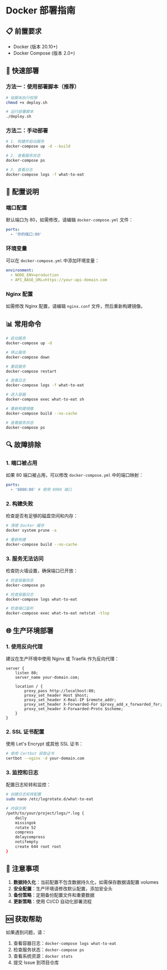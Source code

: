 # Docker 部署指南

## 📋 前置要求

- Docker (版本 20.10+)
- Docker Compose (版本 2.0+)

## 🚀 快速部署

### 方法一：使用部署脚本（推荐）

```bash
# 给脚本执行权限
chmod +x deploy.sh

# 运行部署脚本
./deploy.sh
```

### 方法二：手动部署

```bash
# 1. 构建并启动服务
docker-compose up -d --build

# 2. 查看服务状态
docker-compose ps

# 3. 查看日志
docker-compose logs -f what-to-eat
```

## 🔧 配置说明

### 端口配置

默认端口为 80，如需修改，请编辑 `docker-compose.yml` 文件：

```yaml
ports:
  - '你的端口:80'
```

### 环境变量

可以在 `docker-compose.yml` 中添加环境变量：

```yaml
environment:
  - NODE_ENV=production
  - API_BASE_URL=https://your-api-domain.com
```

### Nginx 配置

如需修改 Nginx 配置，请编辑 `nginx.conf` 文件，然后重新构建镜像。

## 📊 常用命令

```bash
# 启动服务
docker-compose up -d

# 停止服务
docker-compose down

# 重启服务
docker-compose restart

# 查看日志
docker-compose logs -f what-to-eat

# 进入容器
docker-compose exec what-to-eat sh

# 重新构建镜像
docker-compose build --no-cache

# 查看服务状态
docker-compose ps
```

## 🔍 故障排除

### 1. 端口被占用

如果 80 端口被占用，可以修改 `docker-compose.yml` 中的端口映射：

```yaml
ports:
  - '8080:80' # 使用 8080 端口
```

### 2. 构建失败

检查是否有足够的磁盘空间和内存：

```bash
# 清理 Docker 缓存
docker system prune -a

# 重新构建
docker-compose build --no-cache
```

### 3. 服务无法访问

检查防火墙设置，确保端口已开放：

```bash
# 检查容器状态
docker-compose ps

# 检查容器日志
docker-compose logs what-to-eat

# 检查端口监听
docker-compose exec what-to-eat netstat -tlnp
```

## 🌐 生产环境部署

### 1. 使用反向代理

建议在生产环境中使用 Nginx 或 Traefik 作为反向代理：

```nginx
server {
    listen 80;
    server_name your-domain.com;

    location / {
        proxy_pass http://localhost:80;
        proxy_set_header Host $host;
        proxy_set_header X-Real-IP $remote_addr;
        proxy_set_header X-Forwarded-For $proxy_add_x_forwarded_for;
        proxy_set_header X-Forwarded-Proto $scheme;
    }
}
```

### 2. SSL 证书配置

使用 Let's Encrypt 或其他 SSL 证书：

```bash
# 使用 Certbot 获取证书
certbot --nginx -d your-domain.com
```

### 3. 监控和日志

配置日志轮转和监控：

```bash
# 创建日志轮转配置
sudo nano /etc/logrotate.d/what-to-eat

# 内容示例
/path/to/your/project/logs/*.log {
    daily
    missingok
    rotate 52
    compress
    delaycompress
    notifempty
    create 644 root root
}
```

## 📝 注意事项

1. **数据持久化**：当前配置不包含数据持久化，如需保存数据请配置 volumes
2. **安全配置**：生产环境请修改默认配置，添加安全头
3. **备份策略**：定期备份配置文件和重要数据
4. **更新策略**：使用 CI/CD 自动化部署流程

## 🆘 获取帮助

如果遇到问题，请：

1. 查看容器日志：`docker-compose logs what-to-eat`
2. 检查服务状态：`docker-compose ps`
3. 查看系统资源：`docker stats`
4. 提交 Issue 到项目仓库

